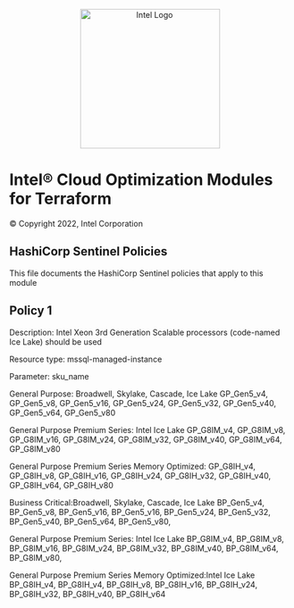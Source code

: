 <p align="center">
  <img src="https://github.com/intel/terraform-intel-azure-mssql-managed-instance/blob/main/images/logo-classicblue-800px.png?raw=true" alt="Intel Logo" width="250"/>
</p>

# Intel® Cloud Optimization Modules for Terraform  

© Copyright 2022, Intel Corporation

## HashiCorp Sentinel Policies

This file documents the HashiCorp Sentinel policies that apply to this module

## Policy 1

Description: Intel Xeon 3rd Generation Scalable processors (code-named Ice Lake) should be used

Resource type:  mssql-managed-instance

Parameter:  sku_name

General Purpose: Broadwell, Skylake, Cascade, Ice Lake
GP_Gen5_v4, GP_Gen5_v8, GP_Gen5_v16, GP_Gen5_v24, GP_Gen5_v32, GP_Gen5_v40, GP_Gen5_v64, GP_Gen5_v80
 
General Purpose Premium Series: Intel Ice Lake
GP_G8IM_v4, GP_G8IM_v8, GP_G8IM_v16, GP_G8IM_v24, GP_G8IM_v32, GP_G8IM_v40, GP_G8IM_v64, GP_G8IM_v80

General Purpose Premium Series Memory Optimized:
GP_G8IH_v4, GP_G8IH_v8, GP_G8IH_v16, GP_G8IH_v24, GP_G8IH_v32, GP_G8IH_v40, GP_G8IH_v64, GP_G8IH_v80
 
Business Critical:Broadwell, Skylake, Cascade, Ice Lake
BP_Gen5_v4, BP_Gen5_v8, BP_Gen5_v16, BP_Gen5_v16, BP_Gen5_v24, BP_Gen5_v32, BP_Gen5_v40, BP_Gen5_v64, BP_Gen5_v80, 

General Purpose Premium Series: Intel Ice Lake
BP_G8IM_v4, BP_G8IM_v8, BP_G8IM_v16, BP_G8IM_v24, BP_G8IM_v32, BP_G8IM_v40, BP_G8IM_v64, BP_G8IM_v80,

General Purpose Premium Series Memory Optimized:Intel Ice Lake
BP_G8IH_v4, BP_G8IH_v4, BP_G8IH_v8, BP_G8IH_v16, BP_G8IH_v24, BP_G8IH_v32, BP_G8IH_v40, BP_G8IH_v64


